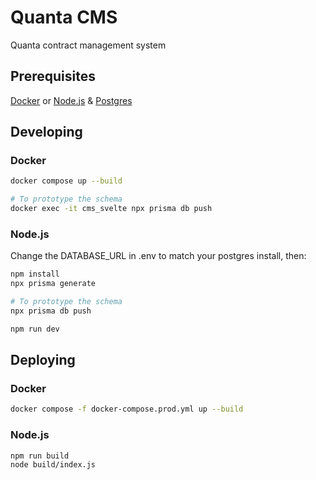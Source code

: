 # Quanta CMS

Quanta contract management system

## Prerequisites

[Docker](https://docs.docker.com/get-docker/)
or
[Node.js](https://nodejs.org/en/download/) & [Postgres](https://www.postgresql.org/)

## Developing

### Docker
```bash
docker compose up --build

# To prototype the schema
docker exec -it cms_svelte npx prisma db push
```

### Node.js
Change the DATABASE_URL in .env to match your postgres install, then:

```bash
npm install
npx prisma generate

# To prototype the schema
npx prisma db push

npm run dev
```

## Deploying

### Docker
```bash
docker compose -f docker-compose.prod.yml up --build
```

### Node.js
```bash
npm run build
node build/index.js
```
